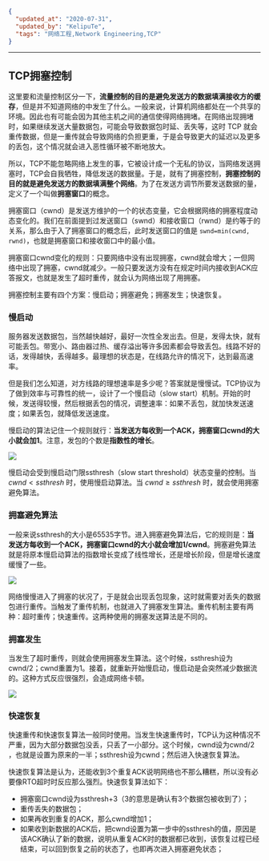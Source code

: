 ```json
{
  "updated_at": "2020-07-31",
  "updated_by": "KelipuTe",
  "tags": "网络工程,Network Engineering,TCP"
}
```

---

## TCP拥塞控制

这里要和流量控制区分一下，**流量控制的目的是避免发送方的数据填满接收方的缓存**，但是并不知道网络的中发生了什么。一般来说，计算机网络都处在一个共享的环境。因此也有可能会因为其他主机之间的通信使得网络拥堵。在网络出现拥堵时，如果继续发送大量数据包，可能会导致数据包时延、丢失等，这时 TCP 就会重传数据，但是一重传就会导致网络的负担更重，于是会导致更大的延迟以及更多的丢包，这个情况就会进入恶性循环被不断地放大。

所以，TCP不能忽略网络上发生的事，它被设计成一个无私的协议，当网络发送拥塞时，TCP会自我牺牲，降低发送的数据量。于是，就有了拥塞控制，**拥塞控制的目的就是避免发送方的数据填满整个网络**。为了在发送方调节所要发送数据的量，定义了一个叫做**拥塞窗口**的概念。

拥塞窗口（cwnd）是发送方维护的一个的状态变量，它会根据网络的拥塞程度动态变化的。我们在前面提到过发送窗口（swnd）和接收窗口（rwnd）是约等于的关系，那么由于入了拥塞窗口的概念后，此时发送窗口的值是 `swnd=min(cwnd, rwnd)`，也就是拥塞窗口和接收窗口中的最小值。

拥塞窗口cwnd变化的规则：只要网络中没有出现拥塞，cwnd就会增大；一但网络中出现了拥塞，cwnd就减少。一般只要发送方没有在规定时间内接收到ACK应答报文，也就是发生了超时重传，就会认为网络出现了用拥塞。

拥塞控制主要有四个方案：慢启动；拥塞避免；拥塞发生；快速恢复。

### 慢启动

服务器发送数据包，当然越快越好，最好一次性全发出去。但是，发得太快，就有可能丢包。带宽小、路由器过热、缓存溢出等许多因素都会导致丢包。线路不好的话，发得越快，丢得越多。最理想的状态是，在线路允许的情况下，达到最高速率。

但是我们怎么知道，对方线路的理想速率是多少呢？答案就是慢慢试。TCP协议为了做到效率与可靠性的统一，设计了一个慢启动（slow start）机制。开始的时候，发送得较慢，然后根据丢包的情况，调整速率：如果不丢包，就加快发送速度；如果丢包，就降低发送速度。

慢启动的算法记住一个规则就行：**当发送方每收到一个ACK，拥塞窗口cwnd的大小就会加1**。注意，发包的个数是**指数性的增长**。

![](E:\GongZuoQu\KTZhiShiKu\Image\WangLuoGongCheng\TCPXieYi_img24.png)

慢启动会受到慢启动门限ssthresh（slow start threshold）状态变量的控制。当 $cwnd<ssthresh$ 时，使用慢启动算法。当 $cwnd \geq ssthresh$ 时，就会使用拥塞避免算法。

### 拥塞避免算法

一般来说ssthresh的大小是65535字节。进入拥塞避免算法后，它的规则是：**当发送方每收到一个ACK，拥塞窗口cwnd的大小就会增加1/cwnd**。拥塞避免算法就是将原本慢启动算法的指数增长变成了线性增长，还是增长阶段，但是增长速度缓慢了一些。

![](E:\GongZuoQu\KTZhiShiKu\Image\WangLuoGongCheng\TCPXieYi_img25.png)

网络慢慢进入了拥塞的状况了，于是就会出现丢包现象，这时就需要对丢失的数据包进行重传。当触发了重传机制，也就进入了拥塞发生算法。重传机制主要有两种：超时重传；快速重传。这两种使用的拥塞发送算法是不同的。

### 拥塞发生

当发生了超时重传，则就会使用拥塞发生算法。这个时候，ssthresh设为cwnd/2；cwnd重置为1。接着，就重新开始慢启动，慢启动是会突然减少数据流的。这种方式反应很强烈，会造成网络卡顿。

![](E:\GongZuoQu\KTZhiShiKu\Image\WangLuoGongCheng\TCPXieYi_img26.png)



### 快速恢复

快速重传和快速恢复算法一般同时使用。当发生快速重传时，TCP认为这种情况不严重，因为大部分数据包没丢，只丢了一小部分。这个时候，cwnd设为cwnd/2 ，也就是设置为原来的一半；ssthresh设为cwnd；然后进入快速恢复算法。

快速恢复算法是认为，还能收到3个重复ACK说明网络也不那么糟糕，所以没有必要像RTO超时时反应那么强烈。快速恢复算法如下：

- 拥塞窗口cwnd设为ssthresh+3（3的意思是确认有3个数据包被收到了）；
- 重传丢失的数据包；
- 如果再收到重复的ACK，那么cwnd增加1；
- 如果收到新数据的ACK后，把cwnd设置为第一步中的ssthresh的值，原因是该ACK确认了新的数据，说明从重复ACK时的数据都已收到，该恢复过程已经结束，可以回到恢复之前的状态了，也即再次进入拥塞避免状态；

